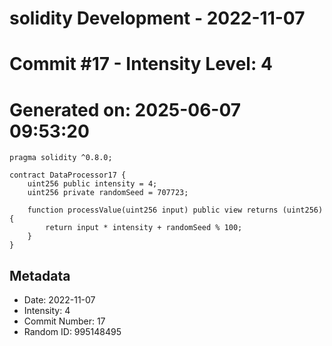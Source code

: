 ﻿# solidity Development - 2022-11-07
# Commit #17 - Intensity Level: 4
# Generated on: 2025-06-07 09:53:20
```solidity
pragma solidity ^0.8.0;

contract DataProcessor17 {
    uint256 public intensity = 4;
    uint256 private randomSeed = 707723;

    function processValue(uint256 input) public view returns (uint256) {
        return input * intensity + randomSeed % 100;
    }
}
```
## Metadata
- Date: 2022-11-07
- Intensity: 4
- Commit Number: 17
- Random ID: 995148495
